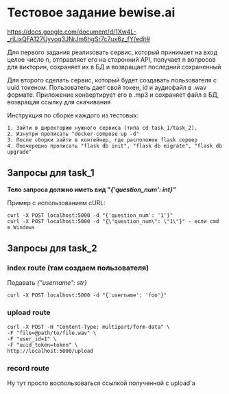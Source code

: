 # Тестовое задание bewise.ai
https://docs.google.com/document/d/1Xw4L-_riLixQFA127Uyvoq3JNrJm6hgSr7c7ux6z_fY/edit#

Для первого задания реализовать сервис, который принимает на вход целое число n, отправляет его на сторонний API, получает n вопросов для викторин, сохраняет их в БД и возвращает последний сохраненный

Для второго сделать сервис, который будет создавать пользователя с uuid токеном. Пользователь дает свой токен, id и аудиофайл в .wav формате. Приложение конвертирует его в .mp3 и сохраняет файл в БД, возвращая ссылку для скачивания

Инструкция по сборке каждого из тестовых:

    1. Зайти в директорию нужного сервиса (типа cd task_1/task_2).
    2. Изнутри прописать "docker-compose up -d"
    3. После сборки зайти в контейнер, где расположен flask сервер
    4. Поочередно прописать "flask db init", "flask db migrate", "flask db upgrade"

## Запросы для task_1
**Тело запроса должно иметь вид "*{'question_num': int}*"**

Пример с использованием cURL: 
    
    curl -X POST localhost:5000 -d "{'question_num': '1'}"
    curl -X POST localhost:5000 -d "{\"question_num\": \"1\"}" - если cmd в Windows

## Запросы для task_2
### **index route** (там создаем пользователя)
Подавать *{"username": str}*

    curl -X POST localhost:5000 -d "{'username': 'foo'}" 

### **upload route**
    curl -X POST -H "Content-Type: multipart/form-data" \ 
    -F "file=@path/to/file.wav" \ 
    -F "user_id=1" \
    -F "uuid_token=token" \
    http://localhost:5000/upload

### **record route**
Ну тут просто воспользоваться ссылкой полученной с upload'а